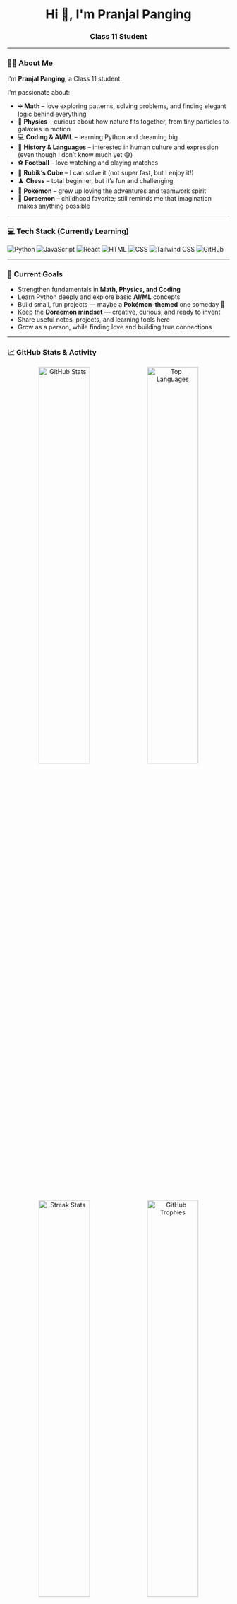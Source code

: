 <h1 align="center">Hi 👋, I'm Pranjal Panging</h1>
<h3 align="center">Class 11 Student</h3>

---

### 🧑‍🎓 About Me

I'm **Pranjal Panging**, a Class 11 student.  

I'm passionate about:

- ➗ **Math** – love exploring patterns, solving problems, and finding elegant logic behind everything  
- 🧲 **Physics** – curious about how nature fits together, from tiny particles to galaxies in motion  
- 💻 **Coding & AI/ML** – learning Python and dreaming big  
- 📜 **History & Languages** – interested in human culture and expression (even though I don’t know much yet 😅)  
- ⚽ **Football** – love watching and playing matches  
- 🧊 **Rubik’s Cube** – I can solve it (not super fast, but I enjoy it!)  
- ♟️ **Chess** – total beginner, but it’s fun and challenging  
- 🐉 **Pokémon** – grew up loving the adventures and teamwork spirit  
- 🤖 **Doraemon** – childhood favorite; still reminds me that imagination makes anything possible  

---

### 💻 Tech Stack (Currently Learning)

![Python](https://img.shields.io/badge/Python-3776AB?style=for-the-badge&logo=python&logoColor=white)
![JavaScript](https://img.shields.io/badge/JavaScript-F7DF1E?style=for-the-badge&logo=javascript&logoColor=black)
![React](https://img.shields.io/badge/React-20232A?style=for-the-badge&logo=react&logoColor=61DAFB)
![HTML](https://img.shields.io/badge/HTML5-E34F26?style=for-the-badge&logo=html5&logoColor=white)
![CSS](https://img.shields.io/badge/CSS3-1572B6?style=for-the-badge&logo=css3&logoColor=white)
![Tailwind CSS](https://img.shields.io/badge/Tailwind_CSS-38B2AC?style=for-the-badge&logo=tailwind-css&logoColor=white)
![GitHub](https://img.shields.io/badge/GitHub-181717?style=for-the-badge&logo=github&logoColor=white)

---

### 📌 Current Goals

- Strengthen fundamentals in **Math, Physics, and Coding**  
- Learn Python deeply and explore basic **AI/ML** concepts  
- Build small, fun projects — maybe a **Pokémon-themed** one someday 🐾  
- Keep the **Doraemon mindset** — creative, curious, and ready to invent  
- Share useful notes, projects, and learning tools here  
- Grow as a person, while finding love and building true connections  

---

### 📈 GitHub Stats & Activity

<p align="center">
  <img src="https://github-readme-stats.vercel.app/api?username=PranjalPanging&show_icons=true&theme=tokyonight&hide_border=true&include_all_commits=true&count_private=true" width="48%" alt="GitHub Stats" />
  <img src="https://github-readme-stats.vercel.app/api/top-langs/?username=PranjalPanging&layout=compact&theme=tokyonight&hide_border=true" width="48%" alt="Top Languages" />
</p>

<p align="center">
  <img src="https://github-readme-streak-stats.herokuapp.com/?user=PranjalPanging&theme=tokyonight&hide_border=false&background=transparent&currStreakNum=0&currStreakLabel=🔥" width="48%" alt="Streak Stats" />
  <img src="https://github-profile-trophy.vercel.app/?username=PranjalPanging&theme=tokyonight&no-frame=true&no-bg=true&margin-w=4&column=7" width="48%" alt="GitHub Trophies" />
</p>

<p align="center">
  <img src="https://github-readme-activity-graph.vercel.app/graph?username=PranjalPanging&theme=tokyonight&hide_border=true&bg_color=0d1117&color=5865f2&line=5865f2&point=ffffff" width="100%" alt="Activity Graph" />
</p>

<p align="center">
  <img src="https://github-contributor-stats.vercel.app/api?username=PranjalPanging&limit=5&theme=tokyonight&combine_all_yearly_contributions=true" width="60%" alt="Contributor Stats" />
</p>

<p align="center">
  <img src="https://github-profile-summary-cards.vercel.app/api/cards/profile-details?username=PranjalPanging&theme=tokyonight" width="100%" alt="Profile Summary" />
</p>

---

### 📫 How to Reach Me

- Email: *pranjalpanging@keemail.me*  
- [GitHub](https://github.com/PranjalPanging)
- [LinkedIn](www.linkedin.com/in/pranjalpanging)

---

### 🧠 Fun Fact
 
> I also enjoy logic games like chess and Rubik’s cubes even tho I'm not perfect 🧩 … and I wish to one day find true love ❤️  
> Also, I still cheer for Pokémon battles and believe Doraemon’s gadgets should’ve been real by now 😄

---
